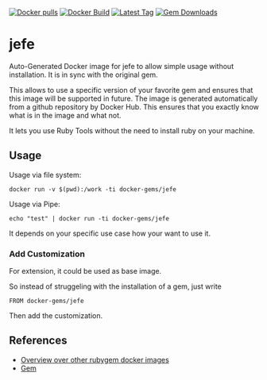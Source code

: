 [![Docker pulls](https://img.shields.io/docker/pulls/rubygem/jefe.svg)](https://hub.docker.com/r/rubygem/jefe/)
[![Docker Build](https://img.shields.io/docker/automated/rubygem/jefe.svg)](https://hub.docker.com/r/rubygem/jefe/)
[![Latest Tag](https://img.shields.io/github/tag/docker-rubygem/jefe.svg)](https://hub.docker.com/r/rubygem/jefe/)
[![Gem Downloads](https://img.shields.io/gem/dt/jefe.svg)](https://rubygems.org/gems/jefe/)
# jefe

Auto-Generated Docker image for jefe to allow simple usage without installation.
It is in sync with the original gem.

This allows to use a specific version of your favorite gem and ensures that this image will be supported in future.
The image is generated automatically from a github repository by Docker Hub.
This ensures that you exactly know what is in the image and what not.

It lets you use Ruby Tools without the need to install ruby on your machine.

## Usage

Usage via file system:

`docker run -v $(pwd):/work -ti docker-gems/jefe`

Usage via Pipe:

`echo "test" | docker run -ti docker-gems/jefe`

It depends on your specific use case how your want to use it.

### Add Customization

For extension, it could be used as base image.

So instead of struggeling with the installation of a gem, just write

`FROM docker-gems/jefe`

Then add the customization.

## References

 - [Overview over other rubygem docker images](https://github.com/thinkbot/docker-rubygem)
 - [Gem](https://rubygems.org/gems/jefe/)
